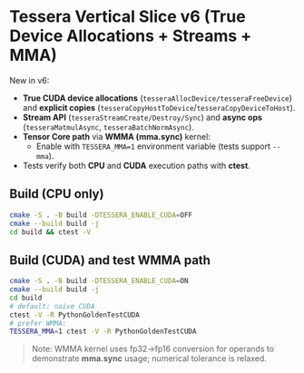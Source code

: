 # Tessera Vertical Slice v6 (True Device Allocations + Streams + MMA)

New in v6:
- **True CUDA device allocations** (`tesseraAllocDevice/tesseraFreeDevice`) and **explicit copies** (`tesseraCopyHostToDevice`/`tesseraCopyDeviceToHost`).
- **Stream API** (`tesseraStreamCreate/Destroy/Sync`) and **async ops** (`tesseraMatmulAsync`, `tesseraBatchNormAsync`).
- **Tensor Core path** via **WMMA (mma.sync)** kernel:
  - Enable with `TESSERA_MMA=1` environment variable (tests support `--mma`).
- Tests verify both **CPU** and **CUDA** execution paths with **ctest**.

## Build (CPU only)
```bash
cmake -S . -B build -DTESSERA_ENABLE_CUDA=OFF
cmake --build build -j
cd build && ctest -V
```

## Build (CUDA) and test WMMA path
```bash
cmake -S . -B build -DTESSERA_ENABLE_CUDA=ON
cmake --build build -j
cd build
# default: naive CUDA
ctest -V -R PythonGoldenTestCUDA
# prefer WMMA:
TESSERA_MMA=1 ctest -V -R PythonGoldenTestCUDA
```

> Note: WMMA kernel uses fp32→fp16 conversion for operands to demonstrate **mma.sync** usage; numerical tolerance is relaxed.
